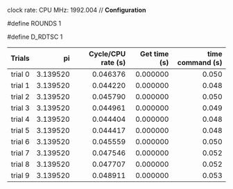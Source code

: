 clock rate:
CPU MHz:             1992.004
// **Configuration**

#define ROUNDS 1

#define D_RDTSC 1

| Trials | pi | Cycle/CPU rate (s) | Get time (s) | time command (s) |
|-:|-:|-:|-:|-:|
| trial 0 |  3.139520 | 0.046376 | 0.000000 | 0.050 |
| trial 1 |  3.139520 | 0.044220 | 0.000000 | 0.048 |
| trial 2 |  3.139520 | 0.045790 | 0.000000 | 0.050 |
| trial 3 |  3.139520 | 0.044961 | 0.000000 | 0.049 |
| trial 4 |  3.139520 | 0.044404 | 0.000000 | 0.048 |
| trial 5 |  3.139520 | 0.044417 | 0.000000 | 0.048 |
| trial 6 |  3.139520 | 0.045559 | 0.000000 | 0.050 |
| trial 7 |  3.139520 | 0.047546 | 0.000000 | 0.052 |
| trial 8 |  3.139520 | 0.047707 | 0.000000 | 0.052 |
| trial 9 |  3.139520 | 0.048911 | 0.000000 | 0.053 |
